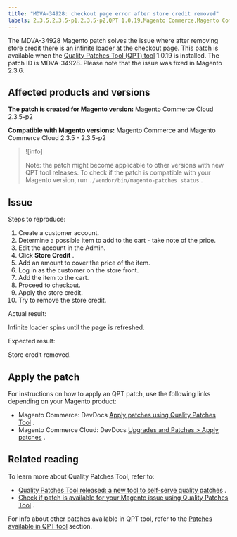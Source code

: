 ```yaml
---
title: "MDVA-34928: checkout page error after store credit removed"
labels: 2.3.5,2.3.5-p1,2.3.5-p2,QPT 1.0.19,Magento Commerce,Magento Commerce Cloud,Quality Patches Tool,cart,checkout,error,store credit,support tools
---
```


The MDVA-34928 Magento patch solves the issue where after removing store credit there is an infinite loader at the checkout page. This patch is available when the [Quality Patches Tool (QPT) tool](https://support.magento.com/hc/en-us/articles/360047139492) 1.0.19 is installed. The patch ID is MDVA-34928. Please note that the issue was fixed in Magento 2.3.6.

## Affected products and versions

 **The patch is created for Magento version:** Magento Commerce Cloud 2.3.5-p2

 **Compatible with Magento versions:** Magento Commerce and Magento Commerce Cloud 2.3.5 - 2.3.5-p2

>![info]
>
>Note: the patch might become applicable to other versions with new QPT tool releases. To check if the patch is compatible with your Magento version, run `./vendor/bin/magento-patches status` .

## Issue

 <span class="wysiwyg-underline">Steps to reproduce:</span> 

1. Create a customer account.
1. Determine a possible item to add to the cart - take note of the price.
1. Edit the account in the Admin.
1. Click **Store Credit** .
1. Add an amount to cover the price of the item.
1. Log in as the customer on the store front.
1. Add the item to the cart.
1. Proceed to checkout.
1. Apply the store credit.
1. Try to remove the store credit.

 <span class="wysiwyg-underline">Actual result:</span> 

Infinite loader spins until the page is refreshed.

 <span class="wysiwyg-underline">Expected result:</span> 

Store credit removed.

## Apply the patch

For instructions on how to apply an QPT patch, use the following links depending on your Magento product:

* Magento Commerce: DevDocs [Apply patches using Quality Patches Tool](https://devdocs.magento.com/guides/v2.4/comp-mgr/patching/mqp.html) .
* Magento Commerce Cloud: DevDocs [Upgrades and Patches > Apply patches](https://devdocs.magento.com/cloud/project/project-patch.html) .

## Related reading

To learn more about Quality Patches Tool, refer to:

* [Quality Patches Tool released: a new tool to self-serve quality patches](https://support.magento.com/hc/en-us/articles/360047139492) .
* [Check if patch is available for your Magento issue using Quality Patches Tool](https://support.magento.com/hc/en-us/articles/360047125252) .

For info about other patches available in QPT tool, refer to the [Patches available in QPT tool](https://support.magento.com/hc/en-us/sections/360010506631-Patches-available-in-QPT-tool-) section.